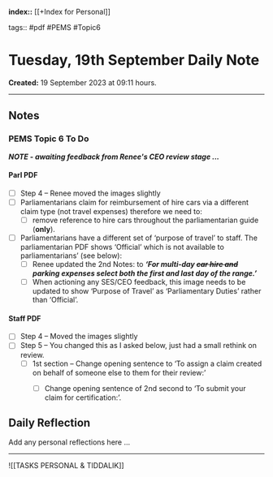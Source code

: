 **index::** [[+Index for Personal]]

tags:: #pdf #PEMS #Topic6 

# Tuesday, 19th September Daily Note
**Created:** 19 September 2023  at 09:11 hours.

---
## Notes

### PEMS Topic 6 To Do

***NOTE - awaiting feedback from Renee's CEO review stage ...***

#### Parl PDF

- [ ] Step 4 – Renee moved the images slightly
 - [ ] Parliamentarians claim for reimbursement of hire cars via a different claim type (not travel expenses) therefore we need to:
	 - [ ] remove reference to hire cars throughout the parliamentarian guide (**only**).
- [ ] Parliamentarians have a different set of ‘purpose of travel’ to staff. The parliamentarian PDF shows ‘Official’ which is not available to parliamentarians’ (see below):
	- [ ] Renee updated the 2nd Notes: to ***‘For multi-day ~~car hire and~~ parking expenses select both the first and last day of the range.’***
	- [ ] When actioning any SES/CEO feedback, this image needs to be updated to show ‘Purpose of Travel’ as ‘Parliamentary Duties’ rather than ‘Official’.

#### Staff PDF
 - [ ] Step 4 – Moved the images slightly
 - [ ] Step 5 – You changed this as I asked below, just had a small rethink on review.
	 - [ ] 1st section – Change opening sentence to ‘To assign a claim created on behalf of someone else to them for their review:’
        - [ ] Change opening sentence of 2nd second to ‘To submit your claim for certification:’.


## Daily Reflection

Add any personal reflections here ...


---
![[TASKS PERSONAL & TIDDALIK]]
